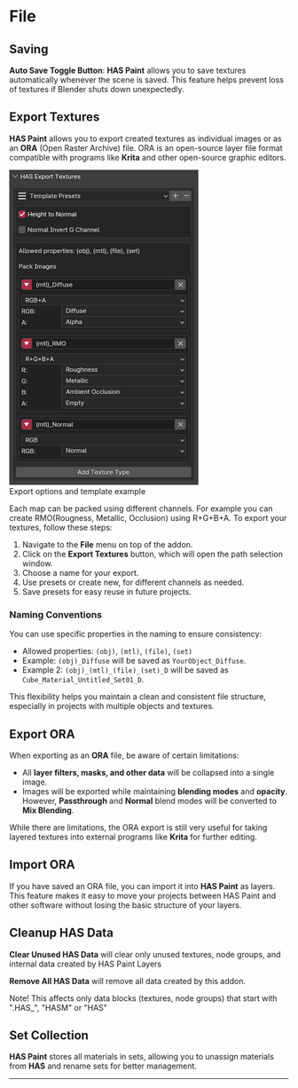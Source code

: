 # File

## Saving
**Auto Save Toggle Button**: **HAS Paint** allows you to save textures automatically whenever the scene is saved. This feature helps prevent loss of textures if Blender shuts down unexpectedly.


## Export Textures
**HAS Paint** allows you to export created textures as individual images or as an **ORA** (Open Raster Archive) file. ORA is an open-source layer file format compatible with programs like **Krita** and other open-source graphic editors.

<div class="image-box">
  <img src="/source/images/exportoptions.png" alt="Export options and template example">
  <div class="text-box">
    Export options and template example
  </div>
</div>

Each map can be packed using different channels. For example you can create RMO(Rougness, Metallic, Occlusion) using R+G+B+A.
To export your textures, follow these steps:

1. Navigate to the **File** menu on top of the addon.
2. Click on the **Export Textures** button, which will open the path selection window.
3. Choose a name for your export.
4. Use presets or create new, for different channels as needed.
5. Save presets for easy reuse in future projects.

### Naming Conventions
You can use specific properties in the naming to ensure consistency:

- Allowed properties: `(obj)`, `(mtl)`, `(file)`, `(set)`
- Example: `(obj)_Diffuse` will be saved as `YourObject_Diffuse`.
- Example 2: `(obj)_(mtl)_(file)_(set)_D` will be saved as `Cube_Material_Untitled_Set01_D`.

This flexibility helps you maintain a clean and consistent file structure, especially in projects with multiple objects and textures.

## Export ORA
When exporting as an **ORA** file, be aware of certain limitations:
- All **layer filters, masks, and other data** will be collapsed into a single image.
- Images will be exported while maintaining **blending modes** and **opacity**. However, **Passthrough** and **Normal** blend modes will be converted to **Mix Blending**.

While there are limitations, the ORA export is still very useful for taking layered textures into external programs like **Krita** for further editing.

## Import ORA
If you have saved an ORA file, you can import it into **HAS Paint** as layers. This feature makes it easy to move your projects between HAS Paint and other software without losing the basic structure of your layers.

## Cleanup HAS Data
**Clear Unused HAS Data** will clear only unused textures, node groups, and internal data created by HAS Paint Layers

**Remove All HAS Data** will remove all data created by this addon.

Note! This affects only data blocks (textures, node groups) that start with ".HAS_", "HASM" or "HAS"

## Set Collection
**HAS Paint** stores all materials in sets, allowing you to unassign materials from **HAS** and rename sets for better management.

---
